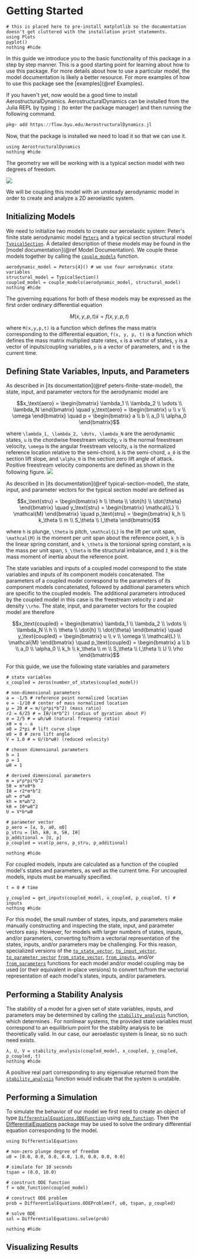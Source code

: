 # Getting Started

```@setup guide
# this is placed here to pre-install matplotlib so the documentation doesn't get cluttered with the installation print statements.
using Plots
pyplot()
nothing #hide
```

In this guide we introduce you to the basic functionality of this package in a step by step manner.  This is a good starting point for learning about how to use this package.  For more details about how to use a particular model, the model documentation is likely a better resource.  For more examples of how to use this package see the [examples](@ref Examples).

If you haven't yet, now would be a good time to install AerostructuralDynamics.  AerostructuralDynamics can be installed from the Julia REPL by typing `]` (to enter the package manager) and then running the following command.
```julia
pkg> add https://flow.byu.edu/AerostructuralDynamics.jl
```

Now, that the package is installed we need to load it so that we can use it.

```@example guide
using AerostructuralDynamics
nothing #hide
```

The geometry we will be working with is a typical section model with two degrees of freedom.

![](typical-section.svg)

We will be coupling this model with an unsteady aerodynamic model in order to create and analyze a 2D aeroelastic system.

## Initializing Models

We need to initialize two models to create our aeroelastic system: Peter's finite state aerodynamic model [`Peters`](@ref) and a typical section structural model [`TypicalSection`](@ref).  A detailed description of these models may be found in the [model documentation](@ref Model Documentation).  We couple these models together by calling the [`couple_models`](@ref) function.  

```@example guide
aerodynamic_model = Peters{4}() # we use four aerodynamic state variables
structural_model = TypicalSection()
coupled_model = couple_models(aerodynamic_model, structural_model)
nothing #hide
```

The governing equations for both of these models may be expressed as the first order ordinary differential equation
```math
M(x,y,p,t)\dot{x} = f(x,y,p,t)
```
where ``M(x,y,p,t)`` is a function which defines the mass matrix corresponding to the differential equation, ``f(x, y, p, t)`` is a function which defines the mass matrix multiplied state rates, ``x`` is a vector of states, ``y`` is a vector of inputs/coupling variables, ``p`` is a vector of parameters, and ``t`` is the current time.

## Defining State Variables, Inputs, and Parameters

As described in [its documentation](@ref peters-finite-state-model), the state, input, and parameter vectors for the aerodynamic model are
```math
x_\text{aero} = \begin{bmatrix} \lambda_1 \\ \lambda_2 \\ \vdots \\ \lambda_N \end{bmatrix} \quad
y_\text{aero} = \begin{bmatrix} u \\ v \\ \omega \end{bmatrix} \quad
p = \begin{bmatrix} a \\ b \\ a_0 \\ \alpha_0 \end{bmatrix}
```
where ``\lambda_1, \lambda_2, \dots, \lambda_N`` are the aerodynamic states,
``u`` is the chordwise freestream velocity, ``v`` is the normal freestream velocity, ``\omega`` is the angular freestream velocity, ``a`` is the normalized reference location relative to the semi-chord, ``b`` is the semi-chord, ``a_0`` is the section lift slope, and ``\alpha_0`` is the section zero lift angle of attack.  Positive freestream velocity components are defined as shown in the following figure.
![](airfoil.svg)

As described in [its documentation](@ref typical-section-model), the state, input, and parameter vectors for the typical section model are defined as
```math
x_\text{stru} = \begin{bmatrix} h \\ \theta \\ \dot{h} \\ \dot{\theta} \end{bmatrix} \quad y_\text{stru} = \begin{bmatrix} \mathcal{L} \\ \mathcal{M} \end{bmatrix} \quad p_\text{stru} = \begin{bmatrix} k_h \\ k_\theta \\ m \\ S_\theta \\ I_\theta \end{bmatrix}
```
where ``h`` is plunge, ``\theta`` is pitch, ``\mathcal{L}`` is the lift per unit span, ``\mathcal{M}`` is the moment per unit span about the reference point, ``k_h`` is the linear spring constant, and ``k_\theta`` is the torsional spring constant, ``m`` is the mass per unit span, ``S_\theta`` is the structural imbalance, and ``I_θ`` is the mass moment of inertia about the reference point.

The state variables and inputs of a coupled model correspond to the state variables and inputs of its component models concatenated.  The parameters of a coupled model correspond to the parameters of its component models concatenated, followed by additional parameters which are specific to the coupled models.  The additional parameters introduced by the coupled model in this case is the freestream velocity ``U`` and air density ``\\rho``.  The state, input, and parameter vectors for the coupled model are therefore
```math
x_\text{coupled} = \begin{bmatrix} \lambda_1 \\ \lambda_2 \\ \vdots \\ \lambda_N \\ h \\ \theta \\ \dot{h} \\ \dot{\theta} \end{bmatrix} \quad y_\text{coupled} = \begin{bmatrix} u \\ v \\ \omega \\ \mathcal{L} \\ \mathcal{M} \end{bmatrix} \quad p_\text{coupled} = \begin{bmatrix} a \\ b \\ a_0 \\ \alpha_0 \\ k_h \\ k_\theta \\ m \\ S_\theta \\ I_\theta \\ U \\ \rho \end{bmatrix}
```

For this guide, we use the following state variables and parameters
```@example guide
# state variables
x_coupled = zeros(number_of_states(coupled_model))

# non-dimensional parameters
a = -1/5 # reference point normalized location
e = -1/10 # center of mass normalized location
μ = 20 # = m/(ρ*pi*b^2) (mass ratio)
r2 = 6/25 # = Iθ/(m*b^2) (radius of gyration about P)
σ = 2/5 # = ωh/ωθ (natural frequency ratio)
xθ = e - a
a0 = 2*pi # lift curve slope
α0 = 0 # zero lift angle
V = 1.0 # = U/(b*ωθ) (reduced velocity)

# chosen dimensional parameters
b = 1
ρ = 1
ωθ = 1

# derived dimensional parameters
m = μ*ρ*pi*b^2
Sθ = m*xθ*b
Iθ = r2*m*b^2
ωh = σ*ωθ
kh = m*ωh^2
kθ = Iθ*ωθ^2
U = V*b*ωθ

# parameter vector
p_aero = [a, b, a0, α0]
p_stru = [kh, kθ, m, Sθ, Iθ]
p_additional = [U, ρ]
p_coupled = vcat(p_aero, p_stru, p_additional)

nothing #hide
```

For coupled models, inputs are calculated as a function of the coupled model's states and parameters, as well as the current time.  For uncoupled models, inputs must be manually specified.

```@example guide
t = 0 # time

y_coupled = get_inputs(coupled_model, x_coupled, p_coupled, t) # inputs
nothing #hide
```

For this model, the small number of states, inputs, and parameters make manually constructing and inspecting the state, input, and parameter vectors easy.  However, for models with larger numbers of states, inputs, and/or parameters, converting to/from a vectorial representation of the states, inputs, and/or parameters may be challenging.  For this reason, specialized versions of the [`to_state_vector`](@ref),  [`to_input_vector`](@ref), [`to_parameter_vector`](@ref) [`from_state_vector`](@ref),  [`from_inputs`](@ref), and/or [`from_parameters`](@ref) functions for each model and/or model coupling may be used (or their equivalent in-place versions) to convert to/from the vectorial representation of each model's states, inputs, and/or parameters.

## Performing a Stability Analysis

The stability of a model for a given set of state variables, inputs, and parameters may be determined by calling the [`stability_analysis`](@ref) function, which determines .  For nonlinear systems, the provided state variables must correspond to an equilibrium point for the stability analysis to be theoretically valid.  In our case, our aeroelastic system is linear, so no such need exists.

```@example guide
λ, U, V = stability_analysis(coupled_model, x_coupled, y_coupled, p_coupled, t)
nothing #hide
```

A positive real part corresponding to any eigenvalue returned from the [`stability_analysis`](@ref) function would indicate that the system is unstable.

## Performing a Simulation

To simulate the behavior of our model we first need to create an object of type [`DifferentialEquations.ODEFunction`](@ref) using [`ode_function`](@ref).  Then the [DifferentialEquations](https://github.com/SciML/DifferentialEquations.jl) package may be used to solve the ordinary differential equation corresponding to the model.

```@example guide
using DifferentialEquations

# non-zero plunge degree of freedom
u0 = [0.0, 0.0, 0.0, 0.0, 1.0, 0.0, 0.0, 0.0]

# simulate for 10 seconds
tspan = (0.0, 10.0)

# construct ODE function
f = ode_function(coupled_model)

# construct ODE problem
prob = DifferentialEquations.ODEProblem(f, u0, tspan, p_coupled)

# solve ODE
sol = DifferentialEquations.solve(prob)

nothing #hide
```

## Visualizing Results
